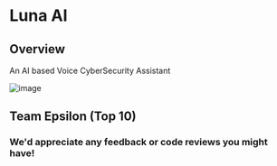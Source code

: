 # Luna AI
## Overview
An AI based Voice CyberSecurity Assistant

![image](https://github.com/user-attachments/assets/94d631d6-99a5-4d01-879d-cacb67e13c8f)


## Team Epsilon (Top 10)

### We'd appreciate any feedback or code reviews you might have!
